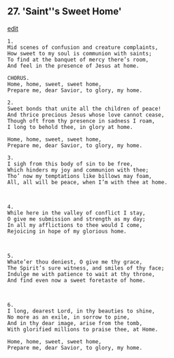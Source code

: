 
## 27.  'Saint''s Sweet Home'
[edit](https://docs.google.com/document/d/1ImOuj8TcEFzLRtHgbPRGyeXqI1wx5zIo/edit?mode=html)



    1. 
    Mid scenes of confusion and creature complaints, 
    How sweet to my soul is communion with saints; 
    To find at the banquet of mercy there’s room, 
    And feel in the presence of Jesus at home.

    CHORUS. 
    Home, home, sweet, sweet home, 
    Prepare me, dear Savior, to glory, my home.

    2. 
    Sweet bonds that unite all the children of peace! 
    And thrice precious Jesus whose love cannot cease, 
    Though oft from thy presence in sadness I roam, 
    I long to behold thee, in glory at home.

    Home, home, sweet, sweet home, 
    Prepare me, dear Savior, to glory, my home.

    3. 
    I sigh from this body of sin to be free, 
    Which hinders my joy and communion with thee; 
    Tho’ now my temptations like billows may foam, 
    All, all will be peace, when I’m with thee at home.



    4. 
    While here in the valley of conflict I stay, 
    O give me submission and strength as my day; 
    In all my afflictions to thee would I come, 
    Rejoicing in hope of my glorious home.



    5. 
    Whate’er thou deniest, O give me thy grace, 
    The Spirit’s sure witness, and smiles of thy face; 
    Indulge me with patience to wait at thy throne, 
    And find even now a sweet foretaste of home.



    6. 
    I long, dearest Lord, in thy beauties to shine, 
    No more as an exile, in sorrow to pine, 
    And in thy dear image, arise from the tomb, 
    With glorified millions to praise thee, at Home.

    Home, home, sweet, sweet home, 
    Prepare me, dear Savior, to glory, my home.
